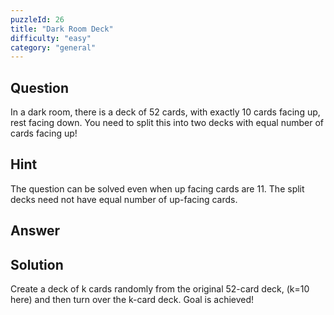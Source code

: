 ```yaml
---
puzzleId: 26
title: "Dark Room Deck"
difficulty: "easy"
category: "general"
---
```


## Question
In a dark room, there is a deck of 52 cards, with exactly 10 cards facing up, rest facing down. You need to split this into two decks with equal number of cards facing up!

## Hint
The question can be solved even when up facing cards are 11. The split decks need not have equal number of up-facing cards.


## Answer


## Solution
Create a deck of k cards randomly from the original 52-card deck, (k=10 here) and then turn over the k-card deck. Goal is achieved!
